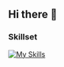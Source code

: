 ## Hi there 👋

<!--
**Flash2over/flash2over** is a ✨ _special_ ✨ repository because its `README.md` (this file) appears on your GitHub profile.

Here are some ideas to get you started:

- 🔭 I’m currently working on ...
- 🌱 I’m currently learning ...
- 👯 I’m looking to collaborate on ...
- 🤔 I’m looking for help with ...
- 💬 Ask me about ...
- 📫 How to reach me: ...
- 😄 Pronouns: ...
- ⚡ Fun fact: ...
-->
### Skillset
[![My Skills](https://skillicons.dev/icons?i=androidstudio,arduino,aws,bash,bootstrap,css,discord,docker,gcp,git,github,gitlab,html,javascript,markdown,maven,mongodb,mysql,linux,nginx,nodejs,php,python,raspberrypi,react,sass,sequelize,stackoverflow,tailwindcss,typescript,vim,vscode,vuejs,wordpress)](https://skillicons.dev)
